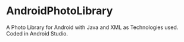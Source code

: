 # AndroidPhotoLibrary

A Photo Library for Android with Java and XML as Technologies used. Coded in Android Studio.
